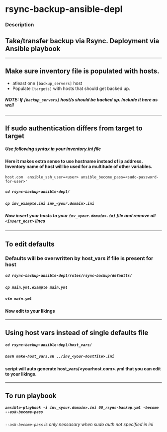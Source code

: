 # rsync-backup-ansible-depl

### Description
## Take/transfer backup via Rsync. Deployment via Ansible playbook


---
## Make sure inventory file is populated with hosts. 

* atleast one `[backup_servers]` host
* Populate `[targets]` with hosts that should get backed up. 
##### NOTE: If `[backup_servers]` host/s should be backed up. Include it here as well

---
## If sudo authentication differs from target to target

##### Use following syntax in your inventory.ini file
#### Here it makes extra sense to use hostname instead of ip address. Inventory name of host will be used for a multitude of other variables.
```
host.com  ansible_ssh_user=<user> ansible_become_pass=<sudo-password-for-user>'
```
##### `cd rsync-backup-ansible-depl/`
##### `cp inv_example.ini inv_<your.domain>.ini`
##### Now insert your hosts to your `inv_<your.domain>.ini` file and remove all `<insert_host>` lines

---
## To edit defaults
### Defaults will be overwritten by host_vars if file is present for host
##### `cd rsync-backup-ansible-depl/roles/rsync-backup/defaults/`
##### `cp main.yml.example main.yml`
##### `vim main.yml`
#### Now edit to your likings
---
## Using host vars instead of single defaults file
##### `cd rsync-backup-ansible-depl/host_vars/`
##### `bash make-host_vars.sh ../inv_<your-hostfile>.ini`
#### script will auto generate host_vars/<yourhost.com>.yml that you can edit to your likings.
---
## To run playbook

##### `ansible-playbook -i inv_<your.domain>.ini 00_rsync-backup.yml -become --ask-become-pass`
###### `--ask-become-pass` is only nessasary when sudo auth not specified in ini
